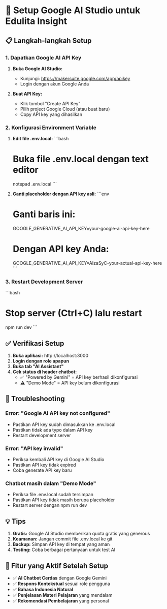 # 🤖 Setup Google AI Studio untuk Edulita Insight

## 📋 Langkah-langkah Setup

### 1. Dapatkan Google AI API Key

1. **Buka Google AI Studio:**
   - Kunjungi: https://makersuite.google.com/app/apikey
   - Login dengan akun Google Anda

2. **Buat API Key:**
   - Klik tombol "Create API Key"
   - Pilih project Google Cloud (atau buat baru)
   - Copy API key yang dihasilkan

### 2. Konfigurasi Environment Variable

1. **Edit file .env.local:**
   \`\`\`bash
   # Buka file .env.local dengan text editor
   notepad .env.local
   \`\`\`

2. **Ganti placeholder dengan API key asli:**
   \`\`\`env
   # Ganti baris ini:
   GOOGLE_GENERATIVE_AI_API_KEY=your-google-ai-api-key-here
   
   # Dengan API key Anda:
   GOOGLE_GENERATIVE_AI_API_KEY=AIzaSyC-your-actual-api-key-here
   \`\`\`

### 3. Restart Development Server

\`\`\`bash
# Stop server (Ctrl+C) lalu restart
npm run dev
\`\`\`

## ✅ Verifikasi Setup

1. **Buka aplikasi:** http://localhost:3000
2. **Login dengan role apapun**
3. **Buka tab "AI Assistant"**
4. **Cek status di header chatbot:**
   - ✅ "Powered by Gemini" = API key berhasil dikonfigurasi
   - ⚠️ "Demo Mode" = API key belum dikonfigurasi

## 🔧 Troubleshooting

### Error: "Google AI API key not configured"
- Pastikan API key sudah dimasukkan ke .env.local
- Pastikan tidak ada typo dalam API key
- Restart development server

### Error: "API key invalid"
- Periksa kembali API key di Google AI Studio
- Pastikan API key tidak expired
- Coba generate API key baru

### Chatbot masih dalam "Demo Mode"
- Periksa file .env.local sudah tersimpan
- Pastikan API key tidak masih berupa placeholder
- Restart server dengan npm run dev

## 💡 Tips

1. **Gratis:** Google AI Studio memberikan quota gratis yang generous
2. **Keamanan:** Jangan commit file .env.local ke git
3. **Backup:** Simpan API key di tempat yang aman
4. **Testing:** Coba berbagai pertanyaan untuk test AI

## 🎯 Fitur yang Aktif Setelah Setup

- ✅ **AI Chatbot Cerdas** dengan Google Gemini
- ✅ **Respons Kontekstual** sesuai role pengguna
- ✅ **Bahasa Indonesia Natural** 
- ✅ **Penjelasan Materi Pelajaran** yang mendalam
- ✅ **Rekomendasi Pembelajaran** yang personal
